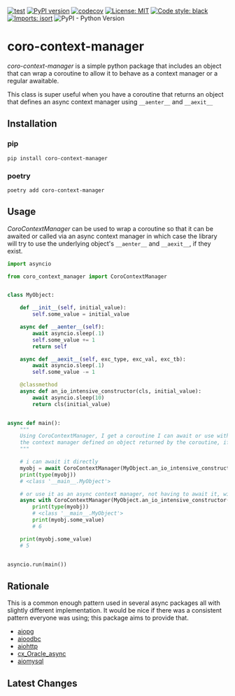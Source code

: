 [![test](https://github.com/zschumacher/coro-context-manager/actions/workflows/test.yml/badge.svg)](https://github.com/zschumacher/coro-context-manager/actions/workflows/test.yml)
[![PyPI version](https://badge.fury.io/py/coro-context-manager.svg)](https://badge.fury.io/py/coro-context-manager)
[![codecov](https://codecov.io/gh/zschumacher/coro-context-manager/branch/main/graph/badge.svg?token=6610H3V6JE)](https://codecov.io/gh/zschumacher/coro-context-manager)
[![License: MIT](https://img.shields.io/badge/License-MIT-yellow.svg)](https://opensource.org/licenses/MIT)
[![Code style: black](https://img.shields.io/badge/code%20style-black-000000.svg)](https://github.com/psf/black)
[![Imports: isort](https://img.shields.io/badge/%20imports-isort-%231674b1?style=flat&labelColor=ef8336)](https://pycqa.github.io/isort/)
![PyPI - Python Version](https://img.shields.io/pypi/pyversions/coro-context-manager)

# coro-context-manager
*coro-context-manager* is a simple python package that includes an object that can wrap a coroutine to allow it to
behave as a context manager or a regular awaitable.

This class is super useful when you have a coroutine that returns an object that defines an async context manager using
`__aenter__` and `__aexit__`

## Installation

### pip
```console
pip install coro-context-manager
```

### poetry
```console
poetry add coro-context-manager
```


## Usage
*CoroContextManager* can be used to wrap a coroutine so that it can be awaited or called via an async context manager
in which case the library will try to use the underlying object's `__aenter__` and `__aexit__`, if they exist.
```python
import asyncio

from coro_context_manager import CoroContextManager


class MyObject:

    def __init__(self, initial_value):
        self.some_value = initial_value

    async def __aenter__(self):
        await asyncio.sleep(.1)
        self.some_value += 1
        return self

    async def __aexit__(self, exc_type, exc_val, exc_tb):
        await asyncio.sleep(.1)
        self.some_value -= 1

    @classmethod
    async def an_io_intensive_constructor(cls, initial_value):
        await asyncio.sleep(10)
        return cls(initial_value)


async def main():
    """
    Using CoroContextManager, I get a coroutine I can await or use with an async context manager, which proxies to
    the context manager defined on object returned by the coroutine, if it exists.
    """

    # i can await it directly
    myobj = await CoroContextManager(MyObject.an_io_intensive_constructor(5))
    print(type(myobj))
    # <class '__main__.MyObject'>

    # or use it as an async context manager, not having to await it, with the same api!
    async with CoroContextManager(MyObject.an_io_intensive_constructor(5)) as myobj:
        print(type(myobj))
        # <class '__main__.MyObject'>
        print(myobj.some_value)
        # 6

    print(myobj.some_value)
    # 5


asyncio.run(main())
```

## Rationale
This is a common enough pattern used in several async packages all with slightly different implementation.  It would be
nice if there was a consistent pattern everyone was using; this package aims to provide that.

* [aiopg](https://github.com/aio-libs/aiopg/blob/master/aiopg/utils.py#L44)
* [aioodbc](https://github.com/aio-libs/aioodbc/blob/master/aioodbc/utils.py#L36)
* [aiohttp](https://github.com/aio-libs/aiohttp/blob/7514f220947ce078d4dd039cd0be49929b9976cc/aiohttp/client.py#L1082)
* [cx_Oracle_async](https://github.com/GoodManWEN/cx_Oracle_async/blob/main/cx_Oracle_async/context.py#L3)
* [aiomysql](https://github.com/aio-libs/aiomysql/blob/master/aiomysql/utils.py#L30)

## Latest Changes

